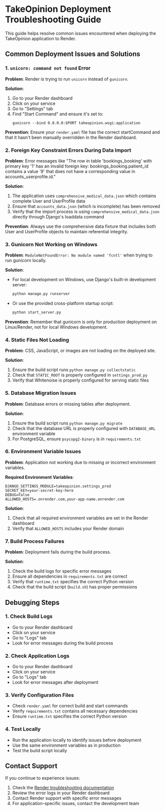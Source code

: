 # TakeOpinion Deployment Troubleshooting Guide

This guide helps resolve common issues encountered when deploying the TakeOpinion application to Render.

## Common Deployment Issues and Solutions

### 1. `unicorn: command not found` Error

**Problem**: Render is trying to run `unicorn` instead of `gunicorn`.

**Solution**:
1. Go to your Render dashboard
2. Click on your service
3. Go to "Settings" tab
4. Find "Start Command" and ensure it's set to:
   ```
   gunicorn --bind 0.0.0.0:$PORT takeopinion.wsgi:application
   ```

**Prevention**: Ensure your `render.yaml` file has the correct startCommand and that it hasn't been manually overridden in the Render dashboard.

### 2. Foreign Key Constraint Errors During Data Import

**Problem**: Error messages like "The row in table 'bookings_booking' with primary key '1' has an invalid foreign key: bookings_booking.patient_id contains a value '9' that does not have a corresponding value in accounts_userprofile.id."

**Solution**:
1. The application uses `comprehensive_medical_data.json` which contains complete User and UserProfile data
2. Ensure that `accounts_data.json` (which is incomplete) has been removed
3. Verify that the import process is using `comprehensive_medical_data.json` directly through Django's loaddata command

**Prevention**: Always use the comprehensive data fixture that includes both User and UserProfile objects to maintain referential integrity.

### 3. Gunicorn Not Working on Windows

**Problem**: `ModuleNotFoundError: No module named 'fcntl'` when trying to run gunicorn locally.

**Solution**: 
- For local development on Windows, use Django's built-in development server:
  ```bash
  python manage.py runserver
  ```
- Or use the provided cross-platform startup script:
  ```bash
  python start_server.py
  ```

**Prevention**: Remember that gunicorn is only for production deployment on Linux/Render, not for local Windows development.

### 4. Static Files Not Loading

**Problem**: CSS, JavaScript, or images are not loading on the deployed site.

**Solution**:
1. Ensure the build script runs `python manage.py collectstatic`
2. Check that `STATIC_ROOT` is properly configured in `settings_prod.py`
3. Verify that Whitenoise is properly configured for serving static files

### 5. Database Migration Issues

**Problem**: Database errors or missing tables after deployment.

**Solution**:
1. Ensure the build script runs `python manage.py migrate`
2. Check that the database URL is properly configured with `DATABASE_URL` environment variable
3. For PostgreSQL, ensure `psycopg2-binary` is in `requirements.txt`

### 6. Environment Variable Issues

**Problem**: Application not working due to missing or incorrect environment variables.

**Required Environment Variables**:
```
DJANGO_SETTINGS_MODULE=takeopinion.settings_prod
SECRET_KEY=your-secret-key-here
DEBUG=False
ALLOWED_HOSTS=.onrender.com,your-app-name.onrender.com
```

**Solution**:
1. Check that all required environment variables are set in the Render dashboard
2. Verify that `ALLOWED_HOSTS` includes your Render domain

### 7. Build Process Failures

**Problem**: Deployment fails during the build process.

**Solution**:
1. Check the build logs for specific error messages
2. Ensure all dependencies in `requirements.txt` are correct
3. Verify that `runtime.txt` specifies the correct Python version
4. Check that the build script (`build.sh`) has proper permissions

## Debugging Steps

### 1. Check Build Logs
- Go to your Render dashboard
- Click on your service
- Go to "Logs" tab
- Look for error messages during the build process

### 2. Check Application Logs
- Go to your Render dashboard
- Click on your service
- Go to "Logs" tab
- Look for error messages after deployment

### 3. Verify Configuration Files
- Check `render.yaml` for correct build and start commands
- Verify `requirements.txt` contains all necessary dependencies
- Ensure `runtime.txt` specifies the correct Python version

### 4. Test Locally
- Run the application locally to identify issues before deployment
- Use the same environment variables as in production
- Test the build script locally

## Contact Support

If you continue to experience issues:

1. Check the [Render troubleshooting documentation](https://render.com/docs/troubleshooting-deploys)
2. Review the error logs in your Render dashboard
3. Contact Render support with specific error messages
4. For application-specific issues, contact the development team